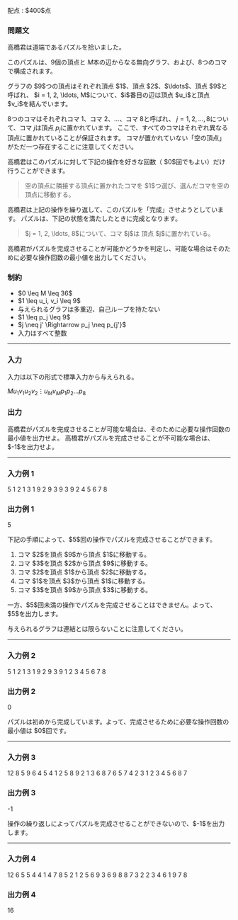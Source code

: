
<div>

<span>

<span>

<p>
配点 : $400$点
</p>

<div>

<section>

### **問題文**

<p>
高橋君は道端であるパズルを拾いました。

このパズルは、$9$個の頂点と $M$本の辺からなる無向グラフ、および、$8$つのコマで構成されます。
</p>

<p>
グラフの $9$つの頂点はそれぞれ頂点 $1$、頂点 $2$、$\ldots$、頂点 $9$と呼ばれ、
$i = 1, 2, \ldots, M$について、$i$番目の辺は頂点 $u_i$と頂点 $v_i$を結んでいます。

$8$つのコマはそれぞれコマ $1$、コマ $2$、$\ldots$、コマ $8$と呼ばれ、
$j = 1, 2, \ldots, 8$について、コマ $j$は頂点 $p_j$に置かれています。
ここで、すべてのコマはそれぞれ異なる頂点に置かれていることが保証されます。
コマが置かれていない「空の頂点」がただ一つ存在することに注意してください。
</p>

<p>
高橋君はこのパズルに対して下記の操作を好きな回数（ $0$回でもよい）だけ行うことができます。
</p>

<blockquote>

<p>
空の頂点に隣接する頂点に置かれたコマを $1$つ選び、選んだコマを空の頂点に移動する。
</p>

</blockquote>

<p>
高橋君は上記の操作を繰り返して、このパズルを「完成」させようとしています。
パズルは、下記の状態を満たしたときに完成となります。
</p>

<blockquote>

<p>
$j = 1, 2, \ldots, 8$について、コマ $j$は 頂点 $j$に置かれている。
</p>

</blockquote>

<p>
高橋君がパズルを完成させることが可能かどうかを判定し、可能な場合はそのために必要な操作回数の最小値を出力してください。
</p>

</section>

</div>

<div>

<section>

### **制約**

<ul>

<li>
$0 \leq M \leq 36$
</li>

<li>
$1 \leq u_i, v_i \leq 9$
</li>

<li>
与えられるグラフは多重辺、自己ループを持たない
</li>

<li>
$1 \leq p_j \leq 9$
</li>

<li>
$j \neq j' \Rightarrow p_j \neq p_{j'}$
</li>

<li>
入力はすべて整数
</li>

</ul>

</section>

</div>

---

<div>

<div>

<section>

### **入力**

<p>
入力は以下の形式で標準入力から与えられる。
</p>

<div>

$M$$u_1$$v_1$$u_2$$v_2$$\vdots$$u_M$$v_M$$p_1$$p_2$$\ldots$$p_8$
</div>

</section>

</div>

<div>

<section>

### **出力**

<p>
高橋君がパズルを完成させることが可能な場合は、そのために必要な操作回数の最小値を出力せよ。
高橋君がパズルを完成させることが不可能な場合は、$-1$を出力せよ。
</p>

</section>

</div>

</div>

---

<div>

<section>

### **入力例 1**

<div>

5
1 2
1 3
1 9
2 9
3 9
3 9 2 4 5 6 7 8

</div>

</section>

</div>

<div>

<section>

### **出力例 1**

<div>

5

</div>

<p>
下記の手順によって、$5$回の操作でパズルを完成させることができます。
</p>

<ol>

<li>
コマ $2$を頂点 $9$から頂点 $1$に移動する。
</li>

<li>
コマ $3$を頂点 $2$から頂点 $9$に移動する。
</li>

<li>
コマ $2$を頂点 $1$から頂点 $2$に移動する。
</li>

<li>
コマ $1$を頂点 $3$から頂点 $1$に移動する。
</li>

<li>
コマ $3$を頂点 $9$から頂点 $3$に移動する。
</li>

</ol>

<p>
一方、$5$回未満の操作でパズルを完成させることはできません。よって、$5$を出力します。

与えられるグラフは連結とは限らないことに注意してください。
</p>

</section>

</div>

---

<div>

<section>

### **入力例 2**

<div>

5
1 2
1 3
1 9
2 9
3 9
1 2 3 4 5 6 7 8

</div>

</section>

</div>

<div>

<section>

### **出力例 2**

<div>

0

</div>

<p>
パズルは初めから完成しています。よって、完成させるために必要な操作回数の最小値は $0$回です。
</p>

</section>

</div>

---

<div>

<section>

### **入力例 3**

<div>

12
8 5
9 6
4 5
4 1
2 5
8 9
2 1
3 6
8 7
6 5
7 4
2 3
1 2 3 4 5 6 8 7

</div>

</section>

</div>

<div>

<section>

### **出力例 3**

<div>

-1

</div>

<p>
操作の繰り返しによってパズルを完成させることができないので、$-1$を出力します。
</p>

</section>

</div>

---

<div>

<section>

### **入力例 4**

<div>

12
6 5
5 4
4 1
4 7
8 5
2 1
2 5
6 9
3 6
9 8
8 7
3 2
2 3 4 6 1 9 7 8

</div>

</section>

</div>

<div>

<section>

### **出力例 4**

<div>

16

</div>

</section>

</div>

</span>

</span>

</div>
